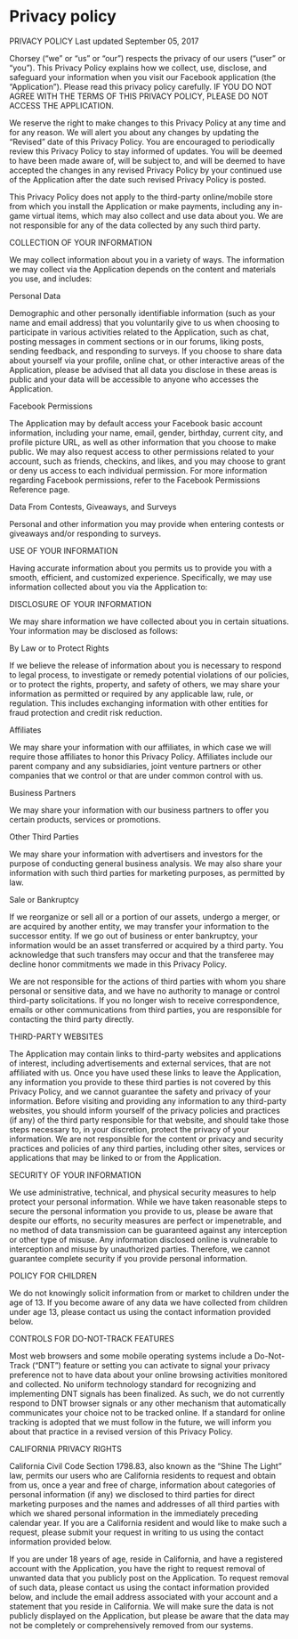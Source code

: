 # Privacy policy

PRIVACY POLICY
Last updated September 05, 2017   
 
 
Chorsey (“we” or “us” or “our”) respects the privacy of our users (“user” or “you”). This Privacy Policy explains how we collect, use, disclose, and safeguard your information when you visit our Facebook application (the “Application”). Please read this privacy policy carefully. IF YOU DO NOT AGREE WITH THE TERMS OF THIS PRIVACY POLICY, PLEASE DO NOT ACCESS THE APPLICATION.
 
We reserve the right to make changes to this Privacy Policy at any time and for any reason. We will alert you about any changes by updating the “Revised” date of this Privacy Policy. You are encouraged to periodically review this Privacy Policy to stay informed of updates. You will be deemed to have been made aware of, will be subject to, and will be deemed to have accepted the changes in any revised Privacy Policy by your continued use of the Application after the date such revised Privacy Policy is posted. 
 
This Privacy Policy does not apply to the third-party online/mobile store from which you install the Application or make payments, including any in-game virtual items, which may also collect and use data about you. We are not responsible for any of the data collected by any such third party.
 
COLLECTION OF YOUR INFORMATION
 
We may collect information about you in a variety of ways. The information we may collect via the Application depends on the content and materials you use, and includes:      

Personal Data
 
Demographic and other personally identifiable information (such as your name and email address) that you voluntarily give to us when choosing to participate in various activities related to the Application, such as chat, posting messages in comment sections or in our forums, liking posts, sending feedback, and responding to surveys. If you choose to share data about yourself via your profile, online chat, or other interactive areas of the Application, please be advised that all data you disclose in these areas is public and your data will be accessible to anyone who accesses the Application.   

Facebook Permissions 
 
The Application may by default access your Facebook  basic account information, including your name, email, gender, birthday, current city, and profile picture URL, as well as other information that you choose to make public. We may also request access to other permissions related to your account, such as friends, checkins, and likes, and you may choose to grant or deny us access to each individual permission. For more information regarding Facebook permissions, refer to the Facebook Permissions Reference page.      

Data From Contests, Giveaways, and Surveys
 
Personal and other information you may provide when entering contests or giveaways and/or responding to surveys.
 
USE OF YOUR INFORMATION
 
Having accurate information about you permits us to provide you with a smooth, efficient, and customized experience. Specifically, we may use information collected about you via the Application to:


 
DISCLOSURE OF YOUR INFORMATION

We may share information we have collected about you in certain situations. Your information may be disclosed as follows: 
 
By Law or to Protect Rights
 
If we believe the release of information about you is necessary to respond to legal process, to investigate or remedy potential violations of our policies, or to protect the rights, property, and safety of others, we may share your information as permitted or required by any applicable law, rule, or regulation. This includes exchanging information with other entities for fraud protection and credit risk reduction.    

Affiliates
 
We may share your information with our affiliates, in which case we will require those affiliates to honor this Privacy Policy. Affiliates include our parent company and any subsidiaries, joint venture partners or other companies that we control or that are under common control with us.
 
Business Partners
 
We may share your information with our business partners to offer you certain products, services or promotions. 

Other Third Parties
 
We may share your information with advertisers and investors for the purpose of conducting general business analysis. We may also share your information with such third parties for marketing purposes, as permitted by law.
 
Sale or Bankruptcy
 
If we reorganize or sell all or a portion of our assets, undergo a merger, or are acquired by another entity, we may transfer your information to the successor entity.  If we go out of business or enter bankruptcy, your information would be an asset transferred or acquired by a third party. You acknowledge that such transfers may occur and that the transferee may decline honor commitments we made in this Privacy Policy.
 
We are not responsible for the actions of third parties with whom you share personal or sensitive data, and we have no authority to manage or control third-party solicitations. If you no longer wish to receive correspondence, emails or other communications from third parties, you are responsible for contacting the third party directly.     

THIRD-PARTY WEBSITES
 
The Application may contain links to third-party websites and applications of interest, including advertisements and external services, that are not affiliated with us. Once you have used these links to leave the Application, any information you provide to these third parties is not covered by this Privacy Policy, and we cannot guarantee the safety and privacy of your information. Before visiting and providing any information to any third-party websites, you should inform yourself of the privacy policies and practices (if any) of the third party responsible for that website, and should take those steps necessary to, in your discretion, protect the privacy of your information. We are not responsible for the content or privacy and security practices and policies of any third parties, including other sites, services or applications that may be linked to or from the Application.  

SECURITY OF YOUR INFORMATION
 
We use administrative, technical, and physical security measures to help protect your personal information. While we have taken reasonable steps to secure the personal information you provide to us, please be aware that despite our efforts, no security measures are perfect or impenetrable, and no method of data transmission can be guaranteed against any interception or other type of misuse. Any information disclosed online is vulnerable to interception and misuse by unauthorized parties. Therefore, we cannot guarantee complete security if you provide personal information. 

POLICY FOR CHILDREN
 
We do not knowingly solicit information from or market to children under the age of 13. If you become aware of any data we have collected from children under age 13, please contact us using the contact information provided below.  

CONTROLS FOR DO-NOT-TRACK FEATURES     

Most web browsers and some mobile operating systems include a Do-Not-Track (“DNT”) feature or setting you can activate to signal your privacy preference not to have data about your online browsing activities monitored and collected.  No uniform technology standard for recognizing and implementing DNT signals has been finalized. As such, we do not currently respond to DNT browser signals or any other mechanism that automatically communicates your choice not to be tracked online. If a standard for online tracking is adopted that we must follow in the future, we will inform you about that practice in a revised version of this Privacy Policy.     

CALIFORNIA PRIVACY RIGHTS
 
California Civil Code Section 1798.83, also known as the “Shine The Light” law, permits our users who are California residents to request and obtain from us, once a year and free of charge, information about categories of personal information (if any) we disclosed to third parties for direct marketing purposes and the names and addresses of all third parties with which we shared personal information in the immediately preceding calendar year. If you are a California resident and would like to make such a request, please submit your request in writing to us using the contact information provided below.
 
If you are under 18 years of age, reside in California, and have a registered account with the Application, you have the right to request removal of unwanted data that you publicly post on the Application. To request removal of such data, please contact us using the contact information provided below, and include the email address associated with your account and a statement that you reside in California. We will make sure the data is not publicly displayed on the Application, but please be aware that the data may not be completely or comprehensively removed from our systems.
